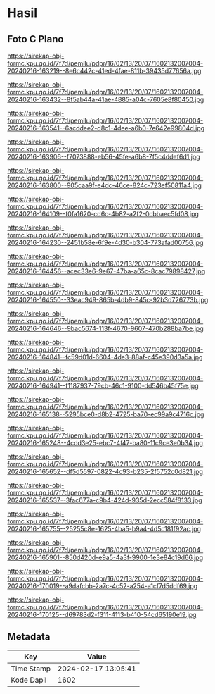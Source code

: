 # Hasil

## Foto C Plano

https://sirekap-obj-formc.kpu.go.id/7f7d/pemilu/pdpr/16/02/13/20/07/1602132007004-20240216-163219--8e6c442c-41ed-4fae-811b-39435d77656a.jpg

https://sirekap-obj-formc.kpu.go.id/7f7d/pemilu/pdpr/16/02/13/20/07/1602132007004-20240216-163432--8f5ab44a-41ae-4885-a04c-7605e8f80450.jpg

https://sirekap-obj-formc.kpu.go.id/7f7d/pemilu/pdpr/16/02/13/20/07/1602132007004-20240216-163541--6acddee2-d8c1-4dee-a6b0-7e642e99804d.jpg

https://sirekap-obj-formc.kpu.go.id/7f7d/pemilu/pdpr/16/02/13/20/07/1602132007004-20240216-163906--f7073888-eb56-45fe-a6b8-7f5c4ddef6d1.jpg

https://sirekap-obj-formc.kpu.go.id/7f7d/pemilu/pdpr/16/02/13/20/07/1602132007004-20240216-163800--905caa9f-e4dc-46ce-824c-723ef50811a4.jpg

https://sirekap-obj-formc.kpu.go.id/7f7d/pemilu/pdpr/16/02/13/20/07/1602132007004-20240216-164109--f0fa1620-cd6c-4b82-a2f2-0cbbaec5fd08.jpg

https://sirekap-obj-formc.kpu.go.id/7f7d/pemilu/pdpr/16/02/13/20/07/1602132007004-20240216-164230--2451b58e-6f9e-4d30-b304-773afad00756.jpg

https://sirekap-obj-formc.kpu.go.id/7f7d/pemilu/pdpr/16/02/13/20/07/1602132007004-20240216-164456--acec33e6-9e67-47ba-a65c-8cac79898427.jpg

https://sirekap-obj-formc.kpu.go.id/7f7d/pemilu/pdpr/16/02/13/20/07/1602132007004-20240216-164550--33eac949-865b-4db9-845c-92b3d726773b.jpg

https://sirekap-obj-formc.kpu.go.id/7f7d/pemilu/pdpr/16/02/13/20/07/1602132007004-20240216-164646--9bac5674-113f-4670-9607-470b288ba7be.jpg

https://sirekap-obj-formc.kpu.go.id/7f7d/pemilu/pdpr/16/02/13/20/07/1602132007004-20240216-164841--fc59d01d-6604-4de3-88af-c45e390d3a5a.jpg

https://sirekap-obj-formc.kpu.go.id/7f7d/pemilu/pdpr/16/02/13/20/07/1602132007004-20240216-164941--f1187937-79cb-46c1-9100-dd546b45f75e.jpg

https://sirekap-obj-formc.kpu.go.id/7f7d/pemilu/pdpr/16/02/13/20/07/1602132007004-20240216-165138--5295bce0-d8b2-4725-ba70-ec99a9c4716c.jpg

https://sirekap-obj-formc.kpu.go.id/7f7d/pemilu/pdpr/16/02/13/20/07/1602132007004-20240216-165248--4cdd3e25-ebc7-4f47-ba80-11c9ce3e0b34.jpg

https://sirekap-obj-formc.kpu.go.id/7f7d/pemilu/pdpr/16/02/13/20/07/1602132007004-20240216-165652--df5d5597-0822-4c93-b235-2f5752c0d821.jpg

https://sirekap-obj-formc.kpu.go.id/7f7d/pemilu/pdpr/16/02/13/20/07/1602132007004-20240216-165537--3fac677a-c9b4-424d-935d-2ecc584f8133.jpg

https://sirekap-obj-formc.kpu.go.id/7f7d/pemilu/pdpr/16/02/13/20/07/1602132007004-20240216-165755--25255c8e-1625-4ba5-b9a4-4d5c181f92ac.jpg

https://sirekap-obj-formc.kpu.go.id/7f7d/pemilu/pdpr/16/02/13/20/07/1602132007004-20240216-165901--850d420d-e9a5-4a3f-9900-1e3e84c19d66.jpg

https://sirekap-obj-formc.kpu.go.id/7f7d/pemilu/pdpr/16/02/13/20/07/1602132007004-20240216-170019--a9dafcbb-2a7c-4c52-a254-a1cf7d5ddf69.jpg

https://sirekap-obj-formc.kpu.go.id/7f7d/pemilu/pdpr/16/02/13/20/07/1602132007004-20240216-170125--d69783d2-f311-4113-b410-54cd65190e19.jpg


## Metadata

| Key        | Value               |
| ---------- | ------------------- |
| Time Stamp | 2024-02-17 13:05:41 |
| Kode Dapil | 1602                |



